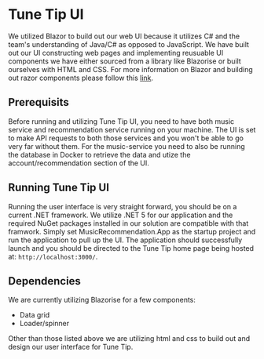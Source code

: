 # Tune Tip UI

We utilized Blazor to build out our web UI because it utilizes C# and the team's understanding of Java/C# as opposed to JavaScript. We have built out our UI constructing web pages and implementing reusuable UI components we have either sourced from a library like Blazorise or built ourselves with HTML and CSS. For more information on Blazor and building out razor components please follow this [link](https://docs.microsoft.com/en-us/aspnet/core/blazor/?view=aspnetcore-6.0).

## Prerequisits

Before running and utilizing Tune Tip UI, you need to have both music service and recommendation service running on your machine. The UI is set to make API requests to both those services and you won't be able to go very far without them. For the music-service you need to also be running the database in Docker to retrieve the data and utize the account/recommendation section of the UI.

## Running Tune Tip UI

Running the user interface is very straight forward, you should be on a current .NET framework. We utilize .NET 5 for our application and the required NuGet packages installed in our solution are compatible with that framwork. Simply set MusicRecommendation.App as the startup project and run the application to pull up the UI. The application should successfully launch and you should be directed to the Tune Tip home page being hosted at: `http://localhost:3000/`.

## Dependencies

We are currently utilizing Blazorise for a few components:

- Data grid
- Loader/spinner

Other than those listed above we are utilizing html and css to build out and design our user interface for Tune Tip.
